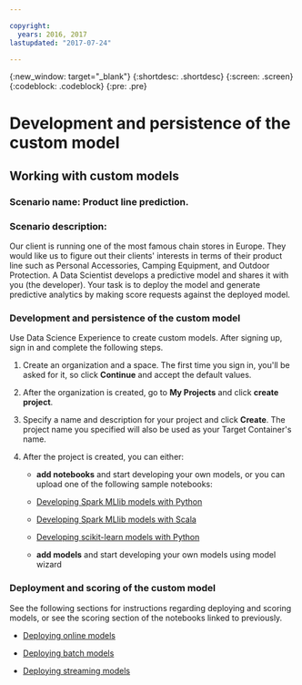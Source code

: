 ```yaml
---

copyright:
  years: 2016, 2017
lastupdated: "2017-07-24"

---
```

<!-- Copyright info and last updated date at top of file: REQUIRED
    The copyright and lastupdated info is YAML content that must occur at the top of the MD file, before attributes are listed.
    It must be --- surrounded by 3 dashes ---
    The value "years" can contain just one year or a two years separated by a comma. (years: 2014, 2016)
    The value "lastupdated" must be followed by a machine date in quotes in the following format: "YYYY-MM-DD"
    The value for "years" must be indented 2 spaces under "copyright", followed by "lastupdated" which should start on its own non-indented line.

-->

<!-- Common attributes used in the template are defined as follows: -->
{:new_window: target="_blank"}
{:shortdesc: .shortdesc}
{:screen: .screen}
{:codeblock: .codeblock}
{:pre: .pre}

# Development and persistence of the custom model

## Working with custom models

### Scenario name: Product line prediction.

### Scenario description:

Our client is running one of the most
famous chain stores in Europe. They would like us to figure out
their clients' interests in terms of their product line such as
Personal Accessories, Camping Equipment, and Outdoor Protection.
A Data Scientist develops a predictive model and shares it with
you (the developer). Your task is to deploy the model and
generate predictive analytics by making score requests against
the deployed model.

### Development and persistence of the custom model

Use Data Science Experience to create custom models. After signing up, sign in and complete the following steps.

1. Create an organization and a space. The first time you sign in, you'll be asked for it, 
   so click **Continue** and accept the default values.

2. After the organization is created, go to **My Projects** and click
   **create project**.

3. Specify a name and description for your project and click
   **Create**. The project name you specified will also be used as
   your Target Container's name.

4. After the project is created, you can either:
   *  **add notebooks** and start developing your own models, or you can upload one of the
   following sample notebooks:

    *  [Developing Spark MLlib models with Python](https://apsportal.ibm.com/analytics/notebooks/89492fd6-a641-4819-9176-3d9381561df9/view?access_token=d80bef1a172d1d83d3721b101886337158457281774186f181a2e6a5b57f5ec7)

    *  [Developing Spark MLlib models with Scala](https://apsportal.ibm.com/analytics/notebooks/c8652d2c-bfc9-4354-8168-f1c9f7f8dfc2/view?access_token=02a83fea8450a452c8de76af98dae078459d0f56810ddef4f4c62d5bc4fc72cf)

    *  [Developing scikit-learn models with Python](https://apsportal.ibm.com/analytics/notebooks/5215a61a-16d7-4fa2-b060-e3e243ceebe3/view?access_token=70f48c95c5571a614ce97484d3f168b1d9b6aeebce015187d3d77ce6038f025e)

   * **add models** and start developing your own models using model wizard



### Deployment and scoring of the custom model

See the following sections for instructions regarding deploying
and scoring models, or see the scoring section of the notebooks
linked to previously.

*  [Deploying online models](pm_service_api_spark_online.html)

*  [Deploying batch models](pm_service_api_spark_batch.html)

*  [Deploying streaming models](pm_service_api_spark_streaming.html)

